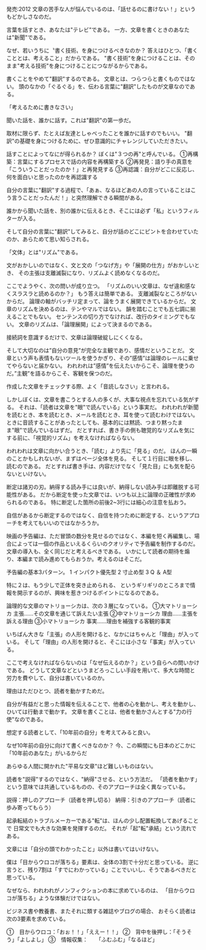 発売:2012
文章の苦手な人が悩んでいるのは、「話せるのに書けない！」というもどかしさなのだ。
 
言葉を話すとき、あなたは"テレビ"である。
一方、文章を書くときのあなたは"新聞"である。
 
なぜ、若いうちに〝書く技術〟を身につけるべきなのか？
答えはひとつ、「書くこととは、考えること」だからである。
"書く技術"を身につけることは、そのまま"考える技術"を身につけることにつながるからである。
 
書くことをやめて"翻訳"するのである。
文章とは、つらつらと書くものではない。
頭のなかの「ぐるぐる」を、伝わる言葉に"翻訳"したものが文章なのである。
 
「考えるために書きなさい」
 
聞いた話を、誰かに話す。これは"翻訳"の第一歩だ。

取材に限らず、たとえば友達としゃべったことを誰かに話すのでもいい。
"翻訳"の基礎を身につけるために、ぜひ意識的にチャレンジしていただきたい。
 
話すことによってなにが得られるか？
ぼくは"３つの再"と呼んでいる。 
①再構築：言葉にするプロセスで話の内容を再構築する
②再発見：語り手の真意を「こういうことだったのか！」と再発見する
③再認識：自分がどこに反応し、何を面白いと思ったのかを再認識する
 
自分の言葉に"翻訳"する過程で、「あぁ、なるほどあの人の言っていることはこう言うことだったんだ！」と突然理解できる瞬間がある。

誰かから聞いた話を、別の誰かに伝えるとき、そこには必ず「私」というフィルターが入る。

そして自分の言葉に"翻訳"してみると、自分が話のどこにピントを合わせていたのか、あらためて思い知らされる。
 
「文体」とは"リズム"である。

文がおかしいのではなく、文と文の「つなげ方」や「展開の仕方」がおかしいとき、
その主張は支離滅裂になり、リズムよく読めなくなるのだ。
 
ここでようやく、次の問いが成り立つ。
「リズムのいい文章は、なぜ違和感なくスラスラと読めるのか？」 もう答えは簡単である。
支離滅裂なところがないからだ。
論理の軸がバッチリ定まって、論をうまく展開できているからだ。
文章のリズムを決めるのは、テンやマルではない。
韻を踏むことでも五七調に揃えることでもない。
センテンスの切り方でなければ、改行のタイミングでもない。
文章のリズムは、「論理展開」によって決まるのである。
 
接続詞を意識するだけで、文章は論理破綻しにくくなる。
 
そして大切なのは”自分の意見”が完全な主観であり、感情だということだ。
文章という声も表情もないツールを使うかぎり、その”感情”は論理のレールに乗せてやらないと届かない。
われわれは”感情”を伝えたいからこそ、論理を使うのだ。”主観”を語るからこそ、客観を保つのだ。
 
作成した文章をチェックする際、よく「音読しなさい」と言われる。

しかしぼくは、文章を書こうとする人の多くが、大事な視点を忘れている気がする。
それは、「読者は文章を"眼"で読んでいる」という事実だ。
われわれが新聞を読むとき、本を読むとき、メールを読むとき、耳を使って読むわけではない。
ときに音読することがあったとしても、基本的には黙読、つまり黙ったまま"眼"で読んでいるはずだ。
だとすれば、書き手の側も聴覚的なリズムを気にする前に、「視覚的リズム」を考えなければならない。
 
われわれは文章に向かい合うとき、「読む」より先に「見る」のだ。
ほんの一瞬のことかもしれないが、まずはページ全体を見る。
そして１行目に眼を移し、読むのである。
だとすれば書き手は、内容だけでなく「見た目」にも気を配らないといけない。
 
断定は諸刃の刃。納得する読み手には良いが、納得しない読み手は即離脱する可能性がある。
だから断定を使った文章では、いつも以上に論理の正確性が求められるのである。
特に断定した箇所の前後2~3行には細心の注意を払おう。

自信があるから断定するのではなく、自信を持つために断定する、というアプローチを考えてもいいのではなかろうか。
 
映画の予告編は、ただ冒頭の数分を見せるのではなく、本編を短く再編集し、場合によっては一個の作品といえるくらいのクオリティで予告編を制作するのだ。
文章の導入も、全く同じだと考えるべきである。
いかにして読者の期待を煽り、本編まで読み進めてもらおうか。考えるのはそこだ。
 
予告編の基本3パターン。
1 インパクト優先型
2 寸止め型
3 Q ＆ A型

特に２は、もう少しで正体を突き止められる、
というギリギリのところまで情報を開示するのが、興味を惹きつけるポイントになるのである。
 
論理的な文章のマトリョーシカは、次の３層になっている。 
①大マトリョーシカ 主​張……その文章を通じて訴えたい主張 
②中マトリョーシカ 理​由……主張を訴える理由 
③小マトリョーシカ 事​実……理由を補強する客観的事実 

いちばん大きな「主張」の人形を開けると、なかにはちゃんと「理由」が入っている。
そして「理由」の人形を開けると、そこには小さな「事実」が入っている。
 
ここで考えなければならないのは「なぜ伝えるのか？」という自らへの問いかけである。
どうして文章などというまどろっこしい手段を用いて、多大な時間と労力を費やして、自分は書いているのか。

理由はただひとつ、読者を動かすためだ。

自分が有益だと思った情報を伝えることで、他者の心を動かし、考えを動かし、ひいては行動まで動かす。
文章を書くことは、他者を動かさんとする"力の行使"なのである。
 
想定する読者として、「10年前の自分」を考えてみると良い。

なぜ10年前の自分に向けて書くべきなのか？
今、この瞬間にも日本のどこかに「10年前のあなた」がいるからだ
 
あらゆる人間に開かれた"平易な文章"ほど難しいものはない。
 
読者を"説得"するのではなく、"納得"させる、という方法だ。
「読者を動かす」という意味では共通しているものの、そのアプローチは全く異なっている。

説得：押しのアプローチ（読者を押し切る）
納得：引きのアプローチ（読者に歩み寄ってもらう）
 
起承転結のトラブルメーカーである"転"は、ほんの少し配置転換してあげることで
日常文でも大きな効果を発揮するのだ。
それが「起"転"承結」という流れである。
 
文章には「自分の頭でわかったこと」以外は書いてはいけない。
 
僕は「目からウロコが落ちる」要素は、全体の3割で十分だと思っている。
逆に言うと、残り7割は「すでにわかっている」ことでいいし、そうであるべきだと思っている。

なぜなら、われわれがノンフィクションの本に求めているのは、
「目からウロコが落ちる」ような体験だけではない。

ビジネス書や教養書、またそれに類する雑誌やブログの場合、
おそらく読者は次の3要素を求めている。

①　目からウロコ：「おぉ！！」「ええー！！」
②　背中を後押し：「そうそう」「よしよし」
③　情報収集：　　「ふむふむ」「なるほど」
